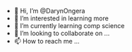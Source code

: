 - 👋 Hi, I’m @DarynOngera
- 👀 I’m interested in learning more 
- 🌱 I’m currently learning comp science
- 💞️ I’m looking to collaborate on ...
- 📫 How to reach me ...

<!---
DarynOngera/DarynOngera is a ✨ special ✨ repository because its `README.md` (this file) appears on your GitHub profile.
You can click the Preview link to take a look at your changes.
--->

